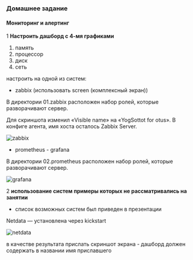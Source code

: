 ### Домашнее задание
#### Мониторинг и алертинг

1 **Настроить дашборд с 4-мя графиками**  
1) память  
2) процессор  
3) диск  
4) сеть  

настроить на одной из систем:  

- zabbix (использовать screen (комплексный экран))  

В директории 01.zabbix расположен набор ролей, которые разворачивают сервер.

Для скриншота изменил «Visible name» на «YogSottot for otus». В конфиге агента, имя хоста осталось Zabbix Server.  

![zabbix](https://i.imgur.com/VNQNLbB.jpg)

- prometheus - grafana  

В директории 02.prometheus расположен набор ролей, которые разворачивают сервер.

![grafana](https://i.imgur.com/qbZ8D7i.png)

2 **использование систем примеры которых не рассматривались на занятии**  

- список возможных систем был приведен в презентации  

Netdata — установлена через kickstart

![netdata](https://i.imgur.com/46vgRqd.png)

в качестве результата прислать скриншот экрана - дашборд должен содержать в названии имя приславшего  
